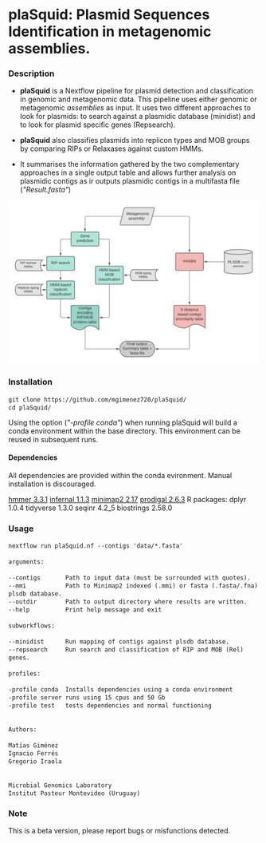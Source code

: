 # plaSquid: **Pla**smid **S**e**q**uences **Id**entification in metagenomic assemblies.  

### Description

- **plaSquid** is a Nextflow pipeline for plasmid detection and classification in genomic and metagenomic data. This pipeline uses either genomic or metagenomic *assemblies* as input. It uses two different approaches to look for plasmids: to search against a plasmidic database (minidist) and to look for plasmid specific genes (Repsearch).

- **plaSquid** also classifies plasmids into replicon types and MOB groups by comparing RIPs or Relaxases against custom HMMs. 

- It summarises the information gathered by the two complementary approaches in a single output table and allows further analysis on plasmidic contigs as ir outputs plasmidic contigs in a multifasta file (*"Result.fasta"*)

![Pipeline overview](./img/plaSquid_pipeline.png)

### Installation

    git clone https://github.com/mgimenez720/plaSquid/
    cd plaSquid/
 
Using the option (*"-profile conda"*) when running plaSquid will build a conda environment within the base directory. This environment can be reused in subsequent runs.   

#### Dependencies

All dependencies are provided within the conda evironment. Manual installation is discouraged. 

[hmmer 3.3.1](http://hmmer.org/download.html)
[infernal 1.1.3](http://eddylab.org/infernal/)
[minimap2 2.17](https://github.com/lh3/minimap2)
[prodigal 2.6.3](https://github.com/hyattpd/Prodigal)
R packages:
dplyr 1.0.4
tidyverse 1.3.0
seqinr 4.2_5
biostrings 2.58.0


### Usage 


    nextflow run plaSquid.nf --contigs 'data/*.fasta'

    arguments:

    --contigs       Path to input data (must be surrounded with quotes).
    --mmi           Path to Minimap2 indexed (.mmi) or fasta (.fasta/.fna) plsdb database.
    --outdir        Path to output directory where results are written.
    --help          Print help message and exit

    subworkflows:

    --minidist      Run mapping of contigs against plsdb database.
    --repsearch     Run search and classification of RIP and MOB (Rel) genes.

    profiles:

    -profile conda  Installs dependencies using a conda environment
    -profile server runs using 15 cpus and 50 Gb
    -profile test   tests dependencies and normal functioning


    Authors:

    Matías Giménez
    Ignacio Ferrés
    Gregorio Iraola


    Microbial Genomics Laboratory
    Institut Pasteur Montevideo (Uruguay)

### Note

This is a beta version, please report bugs or misfunctions detected.
